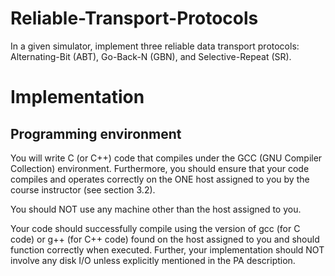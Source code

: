 # Reliable-Transport-Protocols
In a given simulator, implement three reliable data transport protocols: Alternating-Bit (ABT), Go-Back-N (GBN), and Selective-Repeat (SR).

# Implementation

## Programming environment

You will write C (or C++) code that compiles under the GCC (GNU Compiler Collection) environment. Furthermore, you should ensure that your code compiles and operates correctly on the ONE host assigned to you by the course instructor (see section 3.2).

You should NOT use any machine other than the host assigned to you.


Your code should successfully compile using the version of gcc (for C code) or g++ (for C++ code) found on the host assigned to you and should function correctly when executed. Further, your implementation should NOT involve any disk I/O unless explicitly mentioned in the PA description.


